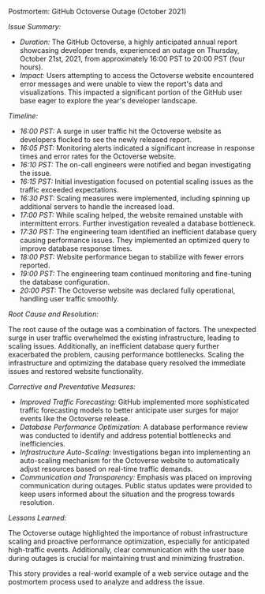 Postmortem: GitHub Octoverse Outage (October 2021)

*Issue Summary:*

* *Duration:* The GitHub Octoverse, a highly anticipated annual report showcasing developer trends, experienced an outage on Thursday, October 21st, 2021, from approximately 16:00 PST to 20:00 PST (four hours).
* *Impact:* Users attempting to access the Octoverse website encountered error messages and were unable to view the report's data and visualizations. This impacted a significant portion of the GitHub user base eager to explore the year's developer landscape.

*Timeline:*

* *16:00 PST:*  A surge in user traffic hit the Octoverse website as developers flocked to see the newly released report.
* *16:05 PST:*  Monitoring alerts indicated a significant increase in response times and error rates for the Octoverse website.
* *16:10 PST:*  The on-call engineers were notified and began investigating the issue.
* *16:15 PST:*  Initial investigation focused on potential scaling issues as the traffic exceeded expectations.
* *16:30 PST:*  Scaling measures were implemented, including spinning up additional servers to handle the increased load.
* *17:00 PST:*  While scaling helped, the website remained unstable with intermittent errors. Further investigation revealed a database bottleneck. 
* *17:30 PST:*  The engineering team identified an inefficient database query causing performance issues. They implemented an optimized query to improve database response times.
* *18:00 PST:*  Website performance began to stabilize with fewer errors reported.
* *19:00 PST:*  The engineering team continued monitoring and fine-tuning the database configuration.
* *20:00 PST:*  The Octoverse website was declared fully operational, handling user traffic smoothly.

*Root Cause and Resolution:*

The root cause of the outage was a combination of factors. The unexpected surge in user traffic overwhelmed the existing infrastructure, leading to scaling issues. Additionally, an inefficient database query further exacerbated the problem, causing performance bottlenecks. Scaling the infrastructure and optimizing the database query resolved the immediate issues and restored website functionality.

*Corrective and Preventative Measures:*

* *Improved Traffic Forecasting:*  GitHub implemented more sophisticated traffic forecasting models to better anticipate user surges for major events like the Octoverse release.
* *Database Performance Optimization:*  A database performance review was conducted to identify and address potential bottlenecks and inefficiencies.
* *Infrastructure Auto-Scaling:*  Investigations began into implementing an auto-scaling mechanism for the Octoverse website to automatically adjust resources based on real-time traffic demands.
* *Communication and Transparency:*  Emphasis was placed on improving communication during outages. Public status updates were provided to keep users informed about the situation and the progress towards resolution.

*Lessons Learned:*

The Octoverse outage highlighted the importance of robust infrastructure scaling and proactive performance optimization, especially for anticipated high-traffic events.  Additionally, clear communication with the user base during outages is crucial for maintaining trust and minimizing frustration. 

This  story provides a real-world example of a web service outage and the postmortem process used to analyze and address the issue.
